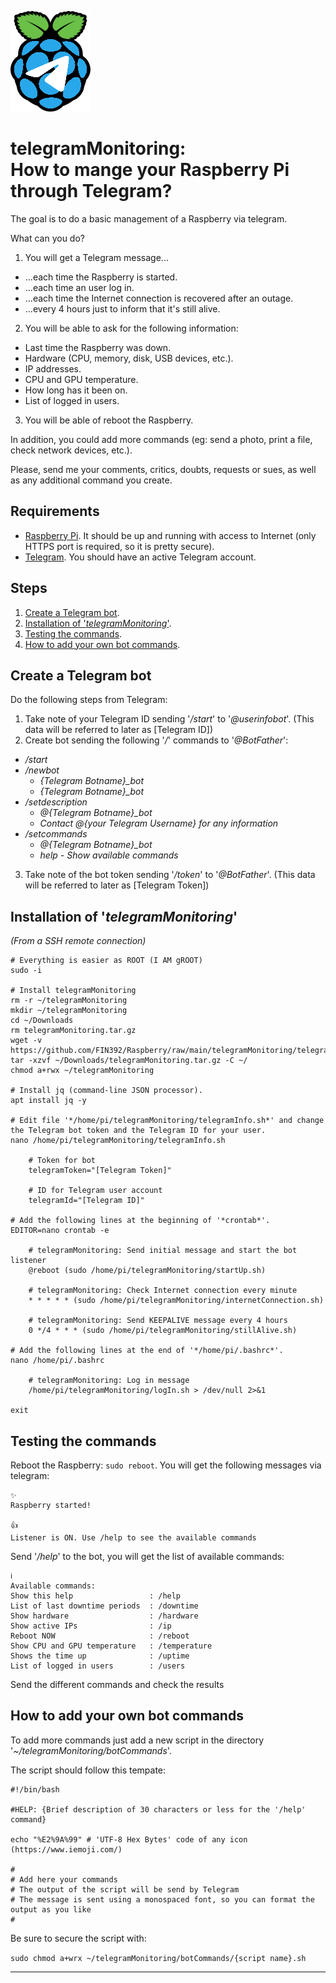![Logo](https://github.com/FIN392/Raspberry/raw/main/images/telegramMonitoring-Logo.png)

# telegramMonitoring:<br>How to mange your Raspberry Pi through Telegram?

The goal is to do a basic management of a Raspberry via telegram.

What can you do?

1. You will get a Telegram message...
- ...each time the Raspberry is started.
- ...each time an user log in.
- ...each time the Internet connection is recovered after an outage.
- ...every 4 hours just to inform that it's still alive.

2. You will be able to ask for the following information:
- Last time the Raspberry was down.
- Hardware (CPU, memory, disk, USB devices, etc.).
- IP addresses.
- CPU and GPU temperature.
- How long has it been on.
- List of logged in users.

3. You will be able of reboot the Raspberry.

In addition, you could add more commands (eg: send a photo, print a file, check network devices, etc.).

Please, send me your comments, critics, doubts, requests or sues, as well as any additional command you create.

## Requirements

- [Raspberry Pi](https://www.raspberrypi.org). It should be up and running with access to Internet (only HTTPS port is required, so it is pretty secure).
- [Telegram](https://telegram.org). You should have an active Telegram account.

## Steps

1. [Create a Telegram bot](#bot).
2. [Installation of '*telegramMonitoring*'](#installation).
3. [Testing the commands](#testing).
4. [How to add your own bot commands](#more).

## <a name="bot"></a>Create a Telegram bot

Do the following steps from Telegram:
1. Take note of your Telegram ID sending '*/start*' to '*@userinfobot*'. (This data will be referred to later as [Telegram ID])
2. Create bot sending the following '*/*' commands to '*@BotFather*':
- */start*
- */newbot*
	- *{Telegram Botname}_bot*
	- *{Telegram Botname}_bot*
- */setdescription*
	- *@{Telegram Botname}_bot*
	- *Contact @{your Telegram Username} for any information*
- */setcommands*
	- *@{Telegram Botname}_bot*
	- *help - Show available commands*
3. Take note of the bot token sending '*/token*' to '*@BotFather*'. (This data will be referred to later as [Telegram Token])

## <a name="installation"></a>Installation of '*telegramMonitoring*'

*(From a SSH remote connection)*

```
# Everything is easier as ROOT (I AM gROOT)
sudo -i

# Install telegramMonitoring
rm -r ~/telegramMonitoring
mkdir ~/telegramMonitoring
cd ~/Downloads
rm telegramMonitoring.tar.gz
wget -v https://github.com/FIN392/Raspberry/raw/main/telegramMonitoring/telegramMonitoring.tar.gz
tar -xzvf ~/Downloads/telegramMonitoring.tar.gz -C ~/
chmod a+rwx ~/telegramMonitoring

# Install jq (command-line JSON processor).
apt install jq -y

# Edit file '*/home/pi/telegramMonitoring/telegramInfo.sh*' and change the Telegram bot token and the Telegram ID for your user.
nano /home/pi/telegramMonitoring/telegramInfo.sh

    # Token for bot
    telegramToken="[Telegram Token]"

    # ID for Telegram user account
    telegramId="[Telegram ID]"

# Add the following lines at the beginning of '*crontab*'.
EDITOR=nano crontab -e

    # telegramMonitoring: Send initial message and start the bot listener
    @reboot (sudo /home/pi/telegramMonitoring/startUp.sh)

    # telegramMonitoring: Check Internet connection every minute
    * * * * * (sudo /home/pi/telegramMonitoring/internetConnection.sh)

    # telegramMonitoring: Send KEEPALIVE message every 4 hours
    0 */4 * * * (sudo /home/pi/telegramMonitoring/stillAlive.sh)

# Add the following lines at the end of '*/home/pi/.bashrc*'.
nano /home/pi/.bashrc

    # telegramMonitoring: Log in message
    /home/pi/telegramMonitoring/logIn.sh > /dev/null 2>&1

exit
```

## <a name="testing"></a>Testing the commands

Reboot the Raspberry: ```sudo reboot```. You will get the following messages via telegram:

```
✨
Raspberry started!

👍
Listener is ON. Use /help to see the available commands
```

Send '*/help*' to the bot, you will get the list of available commands:

```
ℹ️
Available commands:
Show this help                 : /help
List of last downtime periods  : /downtime
Show hardware                  : /hardware
Show active IPs                : /ip
Reboot NOW                     : /reboot
Show CPU and GPU temperature   : /temperature
Shows the time up              : /uptime
List of logged in users        : /users
```

Send the different commands and check the results

## <a name="more"></a>How to add your own bot commands

To add more commands just add a new script in the directory '*~/telegramMonitoring/botCommands*'.

The script should follow this tempate:

```
#!/bin/bash

#HELP: {Brief description of 30 characters or less for the '/help' command}

echo "%E2%9A%99" # 'UTF-8 Hex Bytes' code of any icon (https://www.iemoji.com/)

#
# Add here your commands
# The output of the script will be send by Telegram
# The message is sent using a monospaced font, so you can format the output as you like
#
```

Be sure to secure the script with:

```sudo chmod a+wrx ~/telegramMonitoring/botCommands/{script name}.sh```

---
